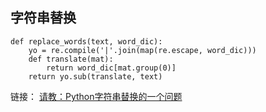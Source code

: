 ## 字符串替换

    def replace_words(text, word_dic): 
        yo = re.compile('|'.join(map(re.escape, word_dic))) 
        def translate(mat): 
            return word_dic[mat.group(0)] 
        return yo.sub(translate, text) 

链接： [请教：Python字符串替换的一个问题](http://segmentfault.com/q/1010000002474308)

